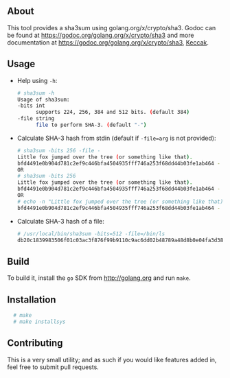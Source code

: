## About

This tool provides a sha3sum using golang.org/x/crypto/sha3. Godoc can be found at https://godoc.org/golang.org/x/crypto/sha3 and more documentation at https://godoc.org/golang.org/x/crypto/sha3, [Keccak](http://keccak.noekeon.org/).

## Usage

* Help using `-h`:

  ```bash
  # sha3sum -h
  Usage of sha3sum:
  -bits int
    	supports 224, 256, 384 and 512 bits. (default 384)
  -file string
    	file to perform SHA-3. (default "-")
  ```

* Calculate SHA-3 hash from stdin (default if `-file=arg` is not provided):

  ```bash
  # sha3sum -bits 256 -file -
  Little fox jumped over the tree (or something like that).
  bfd4491e0b904d781c2ef9c446bfa4504935fff746a253f68dd44b03fe1ab464 -
  OR
  # sha3sum -bits 256
  Little fox jumped over the tree (or something like that).
  bfd4491e0b904d781c2ef9c446bfa4504935fff746a253f68dd44b03fe1ab464 -
  OR
  # echo -n "Little fox jumped over the tree (or something like that)." | ./builds/usr/bin/sha3sum -bits 256
  bfd4491e0b904d781c2ef9c446bfa4504935fff746a253f68dd44b03fe1ab464 -
  ```

* Calculate SHA-3 hash of a file:

  ```bash
  # /usr/local/bin/sha3sum -bits=512 -file=/bin/ls
  db20c1839983506f01c03ac3f876f99b9110c9ac6dd02b48789a48d8b0e04fa3d382e15ab1afe27595f4583a190309bfd7daefb30a4dcd6e78e7dfbd43909a0e /bin/ls
  ```

## Build

To build it, install the `go` SDK from http://golang.org and run `make`. 

## Installation

```bash
  # make
  # make installsys
```

## Contributing

This is a very small utility; and as such if you would like features added in, feel free to submit pull requests.
